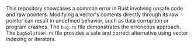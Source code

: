 This repository showcases a common error in Rust involving unsafe code and raw pointers. Modifying a vector's contents directly through its raw pointer can result in undefined behavior, such as data corruption or program crashes. The `bug.rs` file demonstrates the erroneous approach.  The `bugSolution.rs` file provides a safe and correct alternative using vector indexing or iterators.